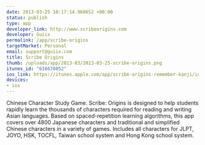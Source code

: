 ```yaml
--- 
date: 2013-03-25 10:17:14.968652 +00:00
status: publish
type: app
developer_link: http://www.scribeorigins.com
developer: Guiix
permalink: /app/scribe-origins
targetMarket: Personal
email: support@guiix.com
title: Scribe Origins
thumb: /uploads/app/2013-03/2013-03-25-scribe-origins.png
itunes_id: "616678052"
ios_link: https://itunes.apple.com/app/scribe-origins-remember-kanji/id616678052?ls=1%26mt=8
devices: 
- ios
---
```


Chinese Character Study Game. Scribe: Origins is designed to help students rapidly learn the thousands of characters required for reading and writing Asian languages. Based on spaced-repetition learning algorithms, this app covers over 4800 Japanese characters and traditional and simplified Chinese characters in a variety of games. Includes all characters for JLPT, JOYO, HSK, TOCFL, Taiwan school system and Hong Kong school system.

